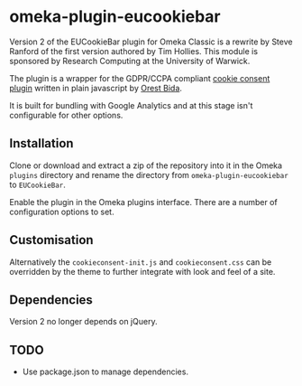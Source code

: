 # omeka-plugin-eucookiebar

Version 2 of the EUCookieBar plugin for Omeka Classic is a rewrite by Steve 
Ranford of the first version authored by Tim Hollies. This module is sponsored
by  Research Computing at the University of Warwick.

The plugin is a wrapper for the GDPR/CCPA compliant 
[cookie consent plugin](https://github.com/orestbida/cookieconsent) 
written in plain javascript by [Orest Bida](https://ko-fi.com/orestbida).

It is built for bundling with Google Analytics and at this stage isn't 
configurable for other options.

## Installation

Clone or download and extract a zip of the repository into it in the Omeka 
`plugins` directory and rename the directory from `omeka-plugin-eucookiebar`
 to `EUCookieBar`.

Enable the plugin in the Omeka plugins interface. There are a number of 
configuration options to set. 

## Customisation

Alternatively the `cookieconsent-init.js` and `cookieconsent.css` can be 
overridden by the theme to further integrate with look and feel of a site. 

## Dependencies

Version 2 no longer depends on jQuery.

## TODO

  - Use package.json to manage dependencies. 